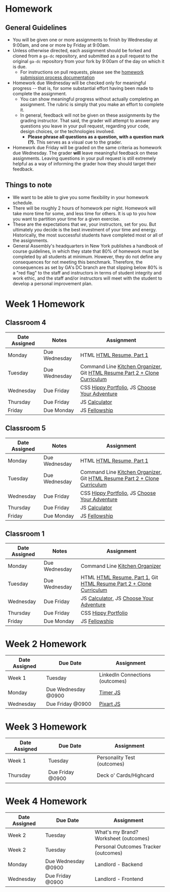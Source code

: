 # Homework

## General Guidelines
- You will be given one or more assignments to finish by Wednesday at 9:00am, and one or more by Friday at 9:00am.
- Unless otherwise directed, each assignment should be forked and cloned from a `ga-dc` repository, and submitted as a pull request to the original `ga-dc` repository from your fork by 9:00am of the day on which it is due.
  - For instructions on pull requests, please see the [homework submission process documentation](https://github.com/ga-dc/wdi7/blob/master/homework/submission-process.md)
- Homework due Wednesday will be checked only for meaningful progress -- that is, for some substantial effort having been made to complete the assignment.
  - You can show meaningful progress without actually completing an assignment. The rubric is simply that you make an effort to complete it.
  - In general, feedback will not be given on these assignments by the grading instructor. That said, the grader will attempt to answer any questions you leave in your pull request, regarding your code, design choices, or the technologies involved.
    - **Please phrase all questions as a question, with a question mark (?).** This serves as a visual cue to the grader.
- Homework due Friday will be graded on the same criteria as homework due Wednesday. The grader **will** leave meaningful feedback on these assignments. Leaving questions in your pull request is still extremely helpful as a way of informing the grader how they should target their feedback.

## Things to note
- We want to be able to give you some flexibility in your homework schedule.
- There will be roughly 2 hours of homework per night. Homework will take more time for some, and less time for others. It is up to you how you want to partition your time for a given exercise.
- These are the expectations that *we*, your instructors, set for you. But ultimately *you* decide is the best investment of your time and energy. Historically, the most successful students have completed most or all of the assignments.
- General Assembly's headquarters in New York publishes a handbook of course guidelines, in which they state that 80% of homework must be completed by all students at minimum. However, they do not define any consequences for not meeting this benchmark. Therefore, the consequences as set by GA's DC branch are that slipping below 80% is a "red flag" to the staff and instructors in terms of student integrity and work ethic, and the staff and/or instructors will meet with the student to develop a personal improvement plan.
# Week 1 Homework

## Classroom 4

| Date Assigned | Notes                          | Assignment |
|---------------|--------------------------------|------------|
| Monday        | Due Wednesday                  | HTML [HTML Resume, Part 1](https://github.com/ga-dc/html_resume) |
| Tuesday       | Due Wednesday                  | Command Line [Kitchen Organizer](https://github.com/ga-dc/kitchen_organizer), Git [HTML Resume Part 2 + Clone Curriculum](https://github.com/ga-dc/curriculum/tree/master/01-front-end-fundamentals/git)  |
| Wednesday     | Due Friday                     | CSS [Hippy Portfolio](https://github.com/ga-dc/hippy-portfolio), JS [Choose Your Adventure](https://github.com/ga-dc/choose_your_own_adventure_js)   |
| Thursday      | Due Friday                    | JS [Calculator](https://github.com/ga-dc/js-calculator)  |
| Friday        | Due Monday                  |  JS [Fellowship](https://github.com/ga-dc/fellowship)  |

## Classroom 5

| Date Assigned | Notes                          | Assignment |
|---------------|--------------------------------|------------|
| Monday        | Due Wednesday                  | HTML [HTML Resume, Part 1](https://github.com/ga-dc/html_resume)|
| Tuesday       | Due Wednesday                  | Command Line [Kitchen Organizer](https://github.com/ga-dc/kitchen_organizer), Git [HTML Resume Part 2 + Clone Curriculum](https://github.com/ga-dc/curriculum/tree/master/01-front-end-fundamentals/git) |
| Wednesday     | Due Friday                     |  CSS [Hippy Portfolio](https://github.com/ga-dc/hippy-portfolio), JS [Choose Your Adventure](https://github.com/ga-dc/choose_your_own_adventure_js)  |
| Thursday      | Due Friday                      | JS [Calculator](https://github.com/ga-dc/js-calculator)  |
| Friday        | Due Monday                   | JS [Fellowship](https://github.com/ga-dc/fellowship)  | 

## Classroom 1

| Date Assigned | Notes                          | Assignment |
|---------------|--------------------------------|------------|
| Monday        | Due Wednesday | Command Line [Kitchen Organizer](https://github.com/ga-dc/kitchen_organizer)  |
| Tuesday       | Due Wednesday | HTML [HTML Resume, Part 1](https://github.com/ga-dc/html_resume), Git [HTML Resume Part 2 + Clone Curriculum](https://github.com/ga-dc/curriculum/tree/master/01-front-end-fundamentals/git) |   |
| Wednesday     | Due Friday                     | JS [Calculator](https://github.com/ga-dc/js-calculator), JS [Choose Your Adventure](https://github.com/ga-dc/choose_your_own_adventure_js)   |
| Thursday      | Due Friday                               | CSS [Hippy Portfolio](https://github.com/ga-dc/hippy-portfolio) |
| Friday        | Due Monday                              | JS [Fellowship](https://github.com/ga-dc/fellowship) |
# Week 2 Homework

| Date Assigned | Due Date                          | Assignment|
|---------------|--------------------------------|-----------|
| Week 1         | Tuesday                 | LinkedIn Connections (outcomes) |
| Monday        | Due Wednesday @0900                 | [Timer JS](https://github.com/ga-dc/timer_js) |
| Wednesday     | Due Friday @0900                    | [Pixart JS](https://github.com/ga-dc/pixart_js) |

# Week 3 Homework
| Date Assigned | Due Date                          | Assignment|
|---------------|--------------------------------|-----------|
| Week 1 | Tuesday | Personality Test (outcomes)
| Thursday        | Due Friday @0900                 | Deck o' Cards/Highcard |

# Week 4 Homework
| Date Assigned | Due Date                          | Assignment|
|---------------|--------------------------------|-----------|
| Week 2 | Tuesday | What's my Brand? Worksheet (outcomes)|
| Week 2 | Tuesday | Personal Outcomes Tracker (outcomes)|
| Monday       | Due Wednesday @0900               | Landlord - Backend |
| Wednesday       | Due Friday @0900               | Landlord - Frontend |